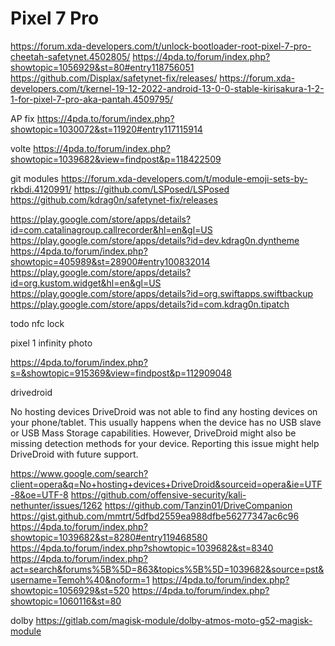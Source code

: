 # Pixel 7 Pro

https://forum.xda-developers.com/t/unlock-bootloader-root-pixel-7-pro-cheetah-safetynet.4502805/
https://4pda.to/forum/index.php?showtopic=1056929&st=80#entry118756051
https://github.com/Displax/safetynet-fix/releases/
https://forum.xda-developers.com/t/kernel-19-12-2022-android-13-0-0-stable-kirisakura-1-2-1-for-pixel-7-pro-aka-pantah.4509795/

AP fix
https://4pda.to/forum/index.php?showtopic=1030072&st=11920#entry117115914

volte
https://4pda.to/forum/index.php?showtopic=1039682&view=findpost&p=118422509

git modules
https://forum.xda-developers.com/t/module-emoji-sets-by-rkbdi.4120991/
https://github.com/LSPosed/LSPosed
https://github.com/kdrag0n/safetynet-fix/releases

https://play.google.com/store/apps/details?id=com.catalinagroup.callrecorder&hl=en&gl=US
https://play.google.com/store/apps/details?id=dev.kdrag0n.dyntheme
https://4pda.to/forum/index.php?showtopic=405989&st=28900#entry100832014
https://play.google.com/store/apps/details?id=org.kustom.widget&hl=en&gl=US
https://play.google.com/store/apps/details?id=org.swiftapps.swiftbackup
https://play.google.com/store/apps/details?id=com.kdrag0n.tipatch

todo nfc lock


pixel 1 infinity photo

https://4pda.to/forum/index.php?s=&showtopic=915369&view=findpost&p=112909048


drivedroid

No hosting devices
DriveDroid was not able to find any hosting devices on your phone/tablet. This usually happens when the device has no USB slave or USB Mass Storage capabilities. However, DriveDroid might also be missing detection methods for your device. Reporting this issue might help DriveDroid with future support.

https://www.google.com/search?client=opera&q=No+hosting+devices+DriveDroid&sourceid=opera&ie=UTF-8&oe=UTF-8
https://github.com/offensive-security/kali-nethunter/issues/1262
https://github.com/Tanzin01/DriveCompanion
https://gist.github.com/mmtrt/5dfbd2559ea988dfbe56277347ac6c96
https://4pda.to/forum/index.php?showtopic=1039682&st=8280#entry119468580
https://4pda.to/forum/index.php?showtopic=1039682&st=8340
https://4pda.to/forum/index.php?act=search&forums%5B%5D=863&topics%5B%5D=1039682&source=pst&username=Temoh%40&noform=1
https://4pda.to/forum/index.php?showtopic=1056929&st=520
https://4pda.to/forum/index.php?showtopic=1060116&st=80


dolby
https://gitlab.com/magisk-module/dolby-atmos-moto-g52-magisk-module
